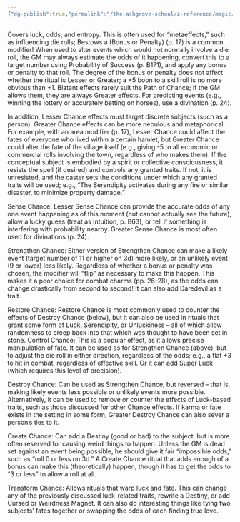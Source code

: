```yaml
---
{"dg-publish":true,"permalink":"/the-ashgrove-school/z-reference/magic/path-of-chance/"}
---
```


Covers luck, odds, and entropy. This is often used for “metaeffects,” such as influencing die rolls; Bestows a (Bonus or Penalty) (p. 17) is a common modifier! When used to alter events which would not normally involve a die roll, the GM may always estimate the odds of it happening, convert this to a target number using Probability of Success (p. B171), and apply any bonus or penalty to that roll. The degree of the bonus or penalty does not affect whether the ritual is Lesser or Greater; a +5 boon to a skill roll is no more obvious than +1. Blatant effects rarely suit the Path of Chance; if the GM allows them, they are always Greater effects. For predicting events (e.g., winning the lottery or accurately betting on horses), use a divination (p. 24). 

In addition, Lesser Chance effects must target discrete subjects (such as a person). Greater Chance effects can be more nebulous and metaphorical. For example, with an area modifier (p. 17), Lesser Chance could affect the fates of everyone who lived within a certain hamlet, but Greater Chance could alter the fate of the village itself (e.g., giving -5 to all economic or commercial rolls involving the town, regardless of who makes them). If the conceptual subject is embodied by a spirit or collective consciousness, it resists the spell (if desired) and controls any granted traits. If not, it is unresisted, and the caster sets the conditions under which any granted traits will be used; e.g., “The Serendipity activates during any fire or similar disaster, to minimize property damage.” 

Sense Chance: Lesser Sense Chance can provide the accurate odds of any one event happening as of this moment (but cannot actually see the future), allow a lucky guess (treat as Intuition, p. B63), or tell if something is interfering with probability nearby. Greater Sense Chance is most often used for divinations (p. 24). 

Strengthen Chance: Either version of Strengthen Chance can make a likely event (target number of 11 or higher on 3d) more likely, or an unlikely event (9 or lower) less likely. Regardless of whether a bonus or penalty was chosen, the modifier will “flip” as necessary to make this happen. This makes it a poor choice for combat charms (pp. 26-28), as the odds can change drastically from second to second! It can also add Daredevil as a trait. 

Restore Chance: Restore Chance is most commonly used to counter the effects of Destroy Chance (below), but it can also be used in rituals that grant some form of Luck, Serendipity, or Unluckiness – all of which allow randomness to creep back into that which was thought to have been set in stone. Control Chance: This is a popular effect, as it allows precise manipulation of fate. It can be used as for Strengthen Chance (above), but to adjust the die roll in either direction, regardless of the odds; e.g., a flat +3 to hit in combat, regardless of effective skill. Or it can add Super Luck (which requires this level of precision). 

Destroy Chance: Can be used as Strengthen Chance, but reversed – that is, making likely events less possible or unlikely events more possible. Alternatively, it can be used to remove or counter the effects of Luck-based traits, such as those discussed for other Chance effects. If karma or fate exists in the setting in some form, Greater Destroy Chance can also sever a person’s ties to it. 

Create Chance: Can add a Destiny (good or bad) to the subject, but is more often reserved for causing weird things to happen. Unless the GM is dead set against an event being possible, he should give it fair “impossible odds,” such as “roll 0 or less on 3d.” A Create Chance ritual that adds enough of a bonus can make this (theoretically) happen, though it has to get the odds to “3 or less” to allow a roll at all. 

Transform Chance: Allows rituals that warp luck and fate. This can change any of the previously discussed luck-related traits, rewrite a Destiny, or add Cursed or Weirdness Magnet. It can also do interesting things like tying two subjects’ fates together or swapping the odds of each finding true love.